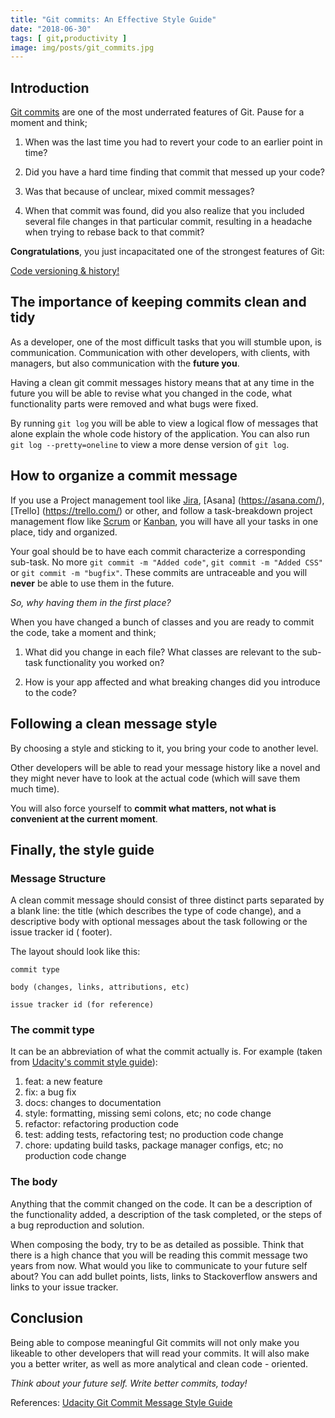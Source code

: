 ```yaml
---
title: "Git commits: An Effective Style Guide"
date: "2018-06-30"
tags: [ git,productivity ]
image: img/posts/git_commits.jpg
---
```


## Introduction

[Git commits](https://git-scm.com/docs/git-commit) are one of the most underrated features of Git. Pause for a moment
and think;

1. When was the last time you had to revert your code to an earlier point in time?

2. Did you have a hard time finding that commit that messed up your code?

3. Was that because of unclear, mixed commit messages?

4. When that commit was found, did you also realize that you included several file changes in that particular commit,
   resulting in a headache when trying to rebase back to that commit?

**Congratulations**, you just incapacitated one of the strongest features of Git:

[Code versioning & history!](https://git-scm.com/docs/git-reset)

## The importance of keeping commits clean and tidy

As a developer, one of the most difficult tasks that you will stumble upon, is communication. Communication with other
developers, with clients, with managers, but also communication with the **future you**.

Having a clean git commit messages history means that at any time in the future you will be able to revise what you
changed in the code, what functionality parts were removed and what bugs were fixed.

By running `git log` you will be able to view a logical flow of messages that alone explain the whole code history of
the application.
You can also run `git log --pretty=oneline` to view a more dense version of `git log`.

## How to organize a commit message

If you use a Project management tool
like [Jira](https://www.atlassian.com/software/jira), [Asana] (https://asana.com/), [Trello] (https://trello.com/) or
other, and follow a task-breakdown project management flow
like [Scrum](https://en.wikipedia.org/wiki/Scrum_(software_development))
or [Kanban](https://en.wikipedia.org/wiki/Kanban_(development)), you will have all your tasks in one place, tidy and
organized.

Your goal should be to have each commit characterize a corresponding sub-task. No
more `git commit -m "Added code"`, `git commit -m "Added CSS"` or `git commit -m "bugfix"`.
These commits are untraceable and you will **never** be able to use them in the future.

*So, why having them in the first place?*

When you have changed a bunch of classes and you are ready to commit the code, take a moment and think;

1. What did you change in each file? What classes are relevant to the sub-task functionality you worked on?

2. How is your app affected and what breaking changes did you introduce to the code?

## Following a clean message style

By choosing a style and sticking to it, you bring your code to another level.

Other developers will be able to read your message history like a novel and they might never have to look at the actual
code (which will save them much time).

You will also force yourself to **commit what matters, not what is convenient at the current moment**.

## Finally, the style guide

### Message Structure

A clean commit message should consist of three distinct parts separated by a blank line: the title (which describes the
type of code change), and a descriptive body with optional messages about the task following or the issue tracker id (
footer).

The layout should look like this:

```
commit type

body (changes, links, attributions, etc)

issue tracker id (for reference)
```

### The commit type

It can be an abbreviation of what the commit actually is. For example (taken
from [Udacity's commit style guide](http://udacity.github.io/git-styleguide/)):

1. feat: a new feature
2. fix: a bug fix
3. docs: changes to documentation
4. style: formatting, missing semi colons, etc; no code change
5. refactor: refactoring production code
6. test: adding tests, refactoring test; no production code change
7. chore: updating build tasks, package manager configs, etc; no production code
   change

### The body

Anything that the commit changed on the code. It can be a description of the functionality added, a description of the
task completed, or the steps of a bug reproduction and solution.

When composing the body, try to be as detailed as possible. Think that there is a high chance that you will be reading
this commit message two years from now. What would you like to communicate to your future self about?
You can add bullet points, lists, links to Stackoverflow answers and links to your issue tracker.

## Conclusion

Being able to compose meaningful Git commits will not only make you likeable to other developers that will read your
commits.
It will also make you a better writer, as well as more analytical and clean code - oriented.

*Think about your future self. Write better commits, today!*

References:
[Udacity Git Commit Message Style Guide](http://udacity.github.io/git-styleguide/)
